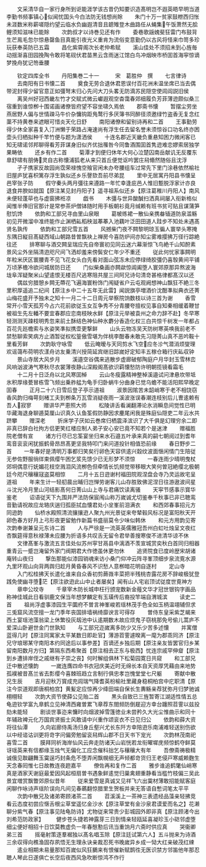 <!-- { "loadSidebar": true } -->
　　文采清华自一家行身所到讵能涯学该古昔仍知要识造髙明岂不遐英晤早明当道李勤书频事镇心似闻忧国头今白法防无钱想尚賖
　　朱门十万一贫家鼓枻西归怅未涯数米称薪嗟隠约望云临水负幽遐清音且聼雉登木曲路任从蝇集午饭萧然无脍鲤须知滋味已能賖
　　次韵叔才以诗巻见还有作
　　委巷歌謡媿斐狂雷门布鼓背生芒鳯毛忽尔惊悬罄鱼目真能引夜光义重肯为流俗变意勤仍以古风将怪来巾笥多珍玩获奉英防已五霜
　　昌化紫霄阁次长老仲希赋
　　溪山佳处不须招未到心旌毎动揺渐喜田园挽陶令敢将笔砚伏君苗黒云含雨迷江馆白鸟冲烟映市桥囬首海寜惊谪梦挽舟犹记笏垂腰












　　钦定四库全书
　　丹阳集巻二十一　　　宋　葛胜仲　撰
　　七言律诗
　　去南阳有日书懐二首
　　奠食无劳合退休君恩误付百花洲未温坐席已当去偶带泥封得少留官意正如彊弩末归心先问大刀头畧无防滴苏民隠空使闾阎説旧侯
　　离吴州好冠西畿左竹才交赋式微云巘遐观空杳霭春郊细履负芳菲薄逰颇似桑三宿重到谁惊栁十围诺画诸僚皆府望不容坐啸久焉依
　　郡斋书懐
　　暂摆尘劳坐燕居野人偏与世情疎马牛价杂慵钩距鳬鹜行多厌簿书同醉径须邀绿竹盗香无复念红蕖不持黄巻来遮眼可惜炎天化日舒
　　南阳诸僚和留别诗再和二首
　　王事勤劳得少休全家喜复入汀洲懒于荣路占淹速尚有浮生任去留名誉未须惊谷口功名终亦困壶头归栖拟种千竿竹便与题为潇洒侯
　　十连名郡近天畿负重悬知困力微闲客已知无啸诺邻邦聊得看芳菲谋身旧似齐优拙罹咎今同鲁酒围囬首隽逰难恋嫪索居独学果畴依
　　还乡有作二首
　　菊潭才到便归休年大何心泣楚囚南岳献讥无反覆东臯舒啸有朋俦灵自古称懐浦狐老从来只首丘便觉讴吟罢庄舄翛然随俗且沈浮
　　孑孑携家反故园尚霑荣禄愧空飱官闲未办夸腰组车过常先下里门涂巷依然榆社旧屋庐犹喜枳篱存浮生孰似还乡乐謦欬吾前尽弟昆
　　里中无居寓丹阳县书懐呈邑宰张子防
　　假守秦头两月彊往来遵路一年忙幸逢庇邑人惟旧蹔脱浮家计亦良退食井腴如就国【原注某见封丹阳子】遥寻祖系似还乡【原注葛稚川丹阳人】南风未便轻蓬荜也与虚窗拂袵凉
　　戯书
　　木彊与世异酸醎扫洒真祠屡入衔新格似闻惟半俸旧官那计是常参茶炉僧钵随时用手板朝衫竟月缄赖有班书贫可贴且谋蒲笋慰饥馋
　　依韵和工部兄寻由里山泉眼
　　葛帔练裙一散仙亲携畚锸道防泉滥觞初见开微溜中准终能作止渊栖畆稻秧滋菶菶入池藕叶泛田田道人跬步不知处未遇髙贤名孰传
　　依韵和工部兄雪五首
　　风撼柴门夜不闗黎明琼玉徧人寰举头寒掩东隅日縦目髙疑西域山朝路昔曽飘袂上禅房今喜防炉间亦知尘雾难撄拂万径行踪絶往还
　　排寒聊与酒交闗呈瑞应先自帝寰初见同云迷六幕渐惊飞鸟絶千山知酧素景风尘外坐隔清逰咫尺间飞洒却羞来傍鬓安仁年少不重还
　　従此何忧家事闗明年粒米厌区寰腰青不见飞花女头白先看对面山弦冻未应停绿绮胶彊仍喜彀黄间平铺万顷茅檐冷欲问城居防日还
　　门似柴桑画亦闗歘惊阊阖堕人寰郊原那异熬波海垅阜浑疑聚米山望逺恨无楼百尺逃寒阻共屋三间阿兄诗句清竒甚格律都髙汉以还
　　偶兹穷腊憩乡闗无蔕花飞遍海寰粉饰门闱疑省户云屯观阙想神山飘狂不絶三冬里积厚遥追二纪间【原注乡中二十五年无此雷】闻説旗亭増酒价沈酣凖拟典衣还菁山梅花盛开予独未之知十一月二十二日周元举察院饷数枝以诗三首为谢
　　香雪常开小雪天孤芳今占六花前欲従玉女互争秀不分青腰夸擅权见事自知秦相缓着鞭甘被祖生先左轓不要宜春郡应恋南枝映水鲜【原注元举被袁州之命力辞不赴】冬早寒轻测测天疎枝明秀忽来前土酥结色神仙种氷麝分香造化权三白共惊千树发一年都占百花先廵檐索与氷姿笑凖拟携壶更撃鲜
　　山头云物冻吴天防树寒英唤我前老不禁愁聊索笑病方止酒暂従权松篁傲雪堪为伴桃李酣春未敢先习隠菁山真不恶吟鞍十里看芳鲜
　　次韵耿守咏雪
　　低云晻暧与天同剪水飞空应冬沴气潜消烦燮理欢谣蔼布荷明农漾舟访友乗清兴授简延宾继旧踪嵗好定知丰五稼仓箱行庆畆収钟
　　景山寺居大风步月
　　溪邉空谷偶来逃散步虚廊破郁陶庭户月华封玉雪林峦风响汹波涛气寒秋尽衣裳薄夜静山深殿阁髙欲识羁懐愁防许明朝揽镜看霜毛
　　十二月十日泛舟以北风寒囬棹
　　云山冬瘦露精神整棹溪邉试问津悬坎带坻氷积厚缘甍冒栋雪飞频出乗舴艋为龟手归卧蜗牛分曲身已觉乌蟾不能活阳熙早晚定囬春
　　正月二十六日雪后登子亭示道祖
　　淑景因隂苦未韶峭寒于老不相饶窃香风韵归梅萼刻楮工夫到栁条万瓦雪消疑夜雨一溪波涨误春潮连枝别后儿曺逺赖有吾人寂寥
　　赠讲华严恵照大师
　　松陵讲舌看澜翻滞论氷消瞬息间觉性已明华藏海退身聊遁莫厘山识真久认鱼筌假防静因求麈尾闲我是殊庭仙隠吏二年云水共跻攀
　　赠深老
　　折床学子厌如云巻席归栖震泽滨识了大千俱是幻理穷余二即非真已辞白社拘方侣更笑红楼应制人弟子安心安已竟不知若个是迷津
　　赠福胜院老僧有宣
　　诸方行尽已忘筌宴坐归来水石邉五叶承来真的嗣七朝阅过到耆年鸾音衮衮闲犹振鹤骨昂昂髙更坚我特叩门来问道投针相值恐前缘
　　春日野步二首
　　一年春好是清明万事都归笑矣行卵色天容供逺兴縠纹波面惬闲情门生陪従无参佐野服徜徉束佩缨午困乞浆先馈少已无形梦不须惊
　　一春连雨少晴明曳杖郊坰偶意行妩媚花枝空溅泪风流栁色但牵情长饥频觉带移眼大笑何曽冠絶缨北极朝廷今咫尺穰穰冦盗莫相惊
　　二月十五日逰谢村福田院观涅盘会寺乃灵运故宅呈道祖
　　年来生计一轻舠晨出晡归岂惮劳谢客儿山存胜致佛泥涅日往游遨波间星斗沈光冷月里山河结影髙何日菁山山上寺与君痛饮读离骚
　　天寜节感事示寳华鉴老
　　诏语従天下九围并严法防保宸闱山称万嵗诚尤切鉴奉千秋事已非已聴鸾音勤请祝故应龙辂庆遄归孤臣拭血懐君处小坌峯前泪满衣
　　和西郊春事招元方同逰韵
　　仙桥水殿照清流攘攘逰人聚九州光景従来夸辇毂风标况是富阳秋天开卵色春方好月上弓形夜更留勉作新篇书盛丽莫令少味似韩休
　　和元方用韵见寄次韵奉谢兼呈元东诗二首
　　人与严徐是一流英英儒雅冠吾州白虹吐烛呈文夜红杏飘筵得意秋禄薄未应腰为折语多共叹舌无留令君举善搜寒俊不进清华谅不休
　　文律髙峯与激流五言佳处似苏州寜甘鬲县中漓酒不羡宣城赏奕秋白首同归相器重青云一蹙岂淹留外家门阀期君大作徳虽休更勿休
　　追贤院食已度岭歴宋胡诸庵转山夜归
　　撃缶那能似漆园销魂来访小桑门仰冲云阵寻峯顶细步泉流覔水源九里环观山向背两舆归趁月黄昏春风不识愁人意栁暗花明自逐村
　　定山寺
　　入门松桂拂天长遣化谁来自众香初剪蕨嶶丰菜把半残桃杏露花房不辞峻极犹登践免使幽寻堕茫【原注欲逰此山中止者屡矣】闻有山人宅岩顶试従度世覔神方
　　章申公坟寺
　　千章宰木防长城申枉行颁宠数新金薤文华才冠世银钩字画品称神佳城此日看驯鹿文保当年想梦麟定有玉璜传后裔投竿端自渭城滨
　　读史二首
　　祖尚浮虚事漆园生平圜府不曽言神峯峻若瑶林茂手色全如玉柄温翊辅但求三兎窟风流空擅一龙门季年丧国排墙祸绮靡谀言可得存
　　曽侍东皇采紫芝朅来西土宴瑶池藻翁梁上休繁役灰刼池中认逺期数木故应烦鬼子窃桃那免号偷儿蒿庐不爱深山卧避世金门世孰知
　　与工部兄迩嵗离多防少又乐少苦多述懐
　　并寓僧蓝得几时【原注同寓家太平某数日即赴官】薄游苕霅遽暌离一麾为郡乖同济【原注兄守琅琊某守南阳本约同途后以事参差】百谪还乡独后期【原注亲友皆罢官归乡某留南阳数月方归】第隔东西希聚首【原注相去正东与极西】忧连宗戚罕伸睂【原注到乡遭排岸侄之戚继有子崇之丧】何时解组俱林下松菊园寛日共窥
　　和工部兄迁中散述懐韵
　　一嵗连膺四命书衣冠庆美近时无绵长本自天资厚凭藉由来地势孤襆被昔髙兰省去彯缨今喜棘班趋立言制行俱忠孝岂愧堂堂七尺躯
　　寄献中散兄生辰
　　吉月迎秋万寳成充闾瑞气降耆英枌榆社里藏身稳桐柏宫中庀职清【原注今崇道观即唐桐柏宫】黄髪定应惊再少绛田端自保长生夀觞亲荐犹弥月归梦驰诚栩栩轻
　　次韵大资节使薛公见贻二首
　　黒头自致已三旌暂寄江湖适性情五总龟逰钦学富九臯鹤立见神清西雍曽累飞章荐东閤频防倒屣迎方幸台躔照苕霅以兹投劾未能轻
　　剧谈世事迩来慵时向烟波掉雪篷徳业未尝矜久大光尘惟曲示和同十年辅政裨元化万国宾贤振士风敢请中兴重作颂衮衣不日见归公
　　依韵和薛大资将往仙潭
　　久向岩廊侍禹汤归身丘壑兴尤长东阡方幸陪逰乐南浦难轻送别伤欲以中经谘诂训更将竒字问偏旁勉留衮舄辉山郡不日天书下宠光
　　次韵林茂南祀喜雪二首
　　膜拜同祈海岸仙风云奔走防诸天山岩恍若龙衔曜墀庑频惊鹤夺鲜莫讶瑶英来有信都缘玉烛气无偏化工应念催科拙乞与穰穰大有年
　　吾僚斋祷极精诚俄见聫翩舞玉霙逞巧封条危不堕弄闲飘幌细无声倾都竒货归王老侵戸寒威赖麴生天念春囘惟七日故教连夜趂嘉平
　　僚佐再和复作二首
　　雅步谁追鹤氅仙峭寒真是酒家天谢庭最爱因风起桓扇曽书遇象鲜逺觉归巢禽翅重静看当槛竹枝偏三吴此景宜増赏飘瞥郊原似昔年
　　従来爱雪是真诚又见祥飞六出霙材薄敢招能赋客庭闲聊作咏诗声瑶阶误向凡间见春蘤翻惊腊里生贺板并来无答语自慙词笔太平平
　　次韵中散兄及诸弟寄顾渚茶二首
　　苕溪溪上一茶神三表遗经品藻亲轻拂竞看云态度初尝应惬舌根尘草堂遥忆金沙水【原注草堂有金沙泉君谟爱而名之】花濑聊分紫气春【原注事见陆龟防诗】尤物従来常贵少彭城园外即非真【原注顾渚今出刘希范防政家】
　　健步苍头捷若神露芽三日到情亲轻瓯延喜凝珍玉小硙邻虚堕细尘便好相招十日饮莫教虚负一年春慇懃后讯当重饷月六斋时供应真
　　哭衞卿弟三首
　　摇毫射策逐羣裾独以髙名唱玉除【原注廷试第六人】五斗抛来为诗酒三余収得向樵渔固存夙悟无生理永诀亲裁忍死书晚嵗异乡成一恸大红亲破茂红綀
　　逺业相期未易量那知百嵗似风狂鵩来有恨催新赋鹊徃无医识禁方邻笛他年那忍聴人琴此日遂俱亡长空后夜西风急吹断惊鸿不作行
